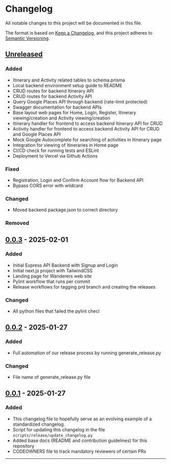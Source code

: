 # Changelog

All notable changes to this project will be documented in this file.

The format is based on [Keep a Changelog](https://keepachangelog.com/en/1.1.0/),
and this project adheres to [Semantic Versioning](https://semver.org/spec/v2.0.0.html).

## [Unreleased]

### Added

- Itinerary and Activity related tables to schema.prisma
- Local backend environment setup guide to README
- CRUD routes for backend Itinerary API
- CRUD routes for backend Activity API
- Query Google Places API through backend (rate-limit protected)
- Swagger documentation for backend APIs
- Base layout web pages for Home, Login, Register, Itinerary viewing/creation and Activity viewing/creation
- Itinerary handler for frontend to access backend Itinerary API for CRUD
- Activity handler for frontend to access backend Activity API for CRUD and Google Places API
- Mock Google Autocomplete for searching of activities in Itinerary page
- Integration for viewing of Itineraries in Home page
- CI/CD check for running tests and ESLint
- Deployment to Vercel via Github Actions

### Fixed

- Registration, Login and Confirm Account flow for Backend API
- Bypass CORS error with wildcard

### Changed

- Moved backend package.json to correct directory

### Removed

## [0.0.3] - 2025-02-01

### Added

- Initial Express API Backend with Signup and Login
- Initial next.js project with TailwindCSS
- Landing page for Wanderers web site
- Pylint workflow that runs per commit
- Release workflows for tagging prd branch and creating the releases

### Changed

- All python files that failed the pylint checl

## [0.0.2] - 2025-01-27

### Added

- Full automation of our release process by running generate_release.py

### Changed

- File name of generate_release.py file

## [0.0.1] - 2025-01-27

### Added

- This changelog file to hopefully serve as an evolving example of a standardized changelog.
- Script for updating this changelog in the file `scripts/release/update_changelog.py`
- Added base docs (README and contribution guidelines) for this repository
- CODEOWNERS file to track mandatory reviewers of certain PRs

---
[unreleased]: https://github.com/isaacchunn/wanderers/compare/v0.0.3...HEAD
[0.0.3]: https://github.com/isaacchunn/wanderers/compare/v0.0.2...v0.0.3
[0.0.2]: https://github.com/isaacchunn/wanderers/compare/v0.0.1...v0.0.2
[0.0.1]: https://github.com/isaacchunn/wanderers/releases/tag/v0.0.1
